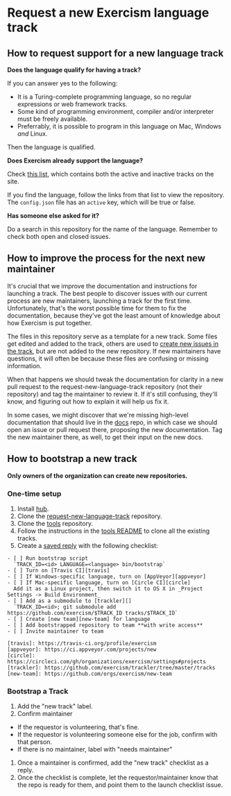 # Request a new Exercism language track

## How to request support for a new language track

**Does the language qualify for having a track?**

If you can answer yes to the following:

- It is a Turing-complete programming language, so no regular expressions or web framework tracks.
- Some kind of programming environment, compiler and/or interpreter must be freely available.
- Preferrably, it is possible to program in this language on Mac, Windows *and* Linux.

Then the language is qualified.

**Does Exercism already support the language?**

Check [this list][trackler-tracks], which contains both the active and inactive tracks on the site.

If you find the language, follow the links from that list to view the repository. The `config.json` file
has an `active` key, which will be true or false.

**Has someone else asked for it?**

Do a search in this repository for the name of the language. Remember to check both open and closed issues.

[new-issue]: https://github.com/exercism/request-new-language-track/issues/new
[trackler-tracks]: https://github.com/exercism/trackler/tree/master/tracks

## How to improve the process for the next new maintainer

It's crucial that we improve the documentation and instructions for launching a track. The best people to discover
issues with our current process are new maintainers, launching a track for the first time. Unfortunately,
that's the worst possible time for them to fix the documentation, because they've got the least amount of
knowledge about how Exercism is put together.

The files in this repository serve as a template for a new track. Some files get edited and added to the track,
others are used to [create new issues in the track][issue-templates], but are not added to the new repository.
If new maintainers have questions, it will often be because these files are confusing or missing information.

When that happens we should tweak the documentation for clarity in a new pull request to the request-new-language-track
repository (not their repository) and tag the maintainer to review it. If it's still confusing, they'll know,
and figuring out how to explain it will help us fix it.

In some cases, we might discover that we're missing high-level documentation that should live in the [docs][]
repo, in which case we should open an issue or pull request there, proposing the new documentation. Tag the new
maintainer there, as well, to get their input on the new docs.

[checklist]: https://github.com/exercism/request-new-language-track/blob/master/CHECKLIST.md
[docs]: https://github.com/exercism/docs
[issue-templates]: https://github.com/exercism/request-new-language-track/blob/master/bin/bootstrap#L67-L73

## How to bootstrap a new track

**Only owners of the organization can create new repositories.**

### One-time setup

1. Install [hub][].
1. Clone the [request-new-language-track][] repository.
1. Clone the [tools][] repository.
1. Follow the instructions in the [tools README][clone-tracks] to clone all the existing tracks.
1. Create a [saved reply][saved-replies] with the following checklist:

```
- [ ] Run bootstrap script
  `TRACK_ID=<id> LANGUAGE=<language> bin/bootstrap`
- [ ] Turn on [Travis CI][travis]
- [ ] If Windows-specific language, turn on [AppVeyor][appveyor]
- [ ] If Mac-specific language, turn on [Circle CI][circle]
  Add it as a Linux project, then switch it to OS X in _Project Settings -> Build Environment_
- [ ] Add as a submodule to [trackler][]
  `TRACK_ID=<id>; git submodule add https://github.com/exercism/$TRACK_ID tracks/$TRACK_ID`
- [ ] Create [new team][new-team] for language
- [ ] Add bootstrapped repository to team **with write access**
- [ ] Invite maintainer to team

[travis]: https://travis-ci.org/profile/exercism
[appveyor]: https://ci.appveyor.com/projects/new
[circle]: https://circleci.com/gh/organizations/exercism/settings#projects
[trackler]: https://github.com/exercism/trackler/tree/master/tracks
[new-team]: https://github.com/orgs/exercism/new-team
```

### Bootstrap a Track

1. Add the "new track" label.
1. Confirm maintainer
  - If the requestor is volunteering, that's fine.
  - If the requestor is volunteering someone else for the job, confirm with that person.
  - If there is no maintainer, label with "needs maintainer"
1. Once a maintainer is confirmed, add the "new track" checklist as a reply.
1. Once the checklist is complete, let the requestor/maintainer know that the repo is ready for them,
  and point them to the launch checklist issue.

[saved-replies]: https://github.com/blog/2135-saved-replies
[request-new-language-track]: https://github.com/exercism/request-new-language-track
[tools]: https://github.com/exercism/tools
[clone-tracks]: https://github.com/exercism/tools#scripts
[hub]: http://github.com/github/hub
